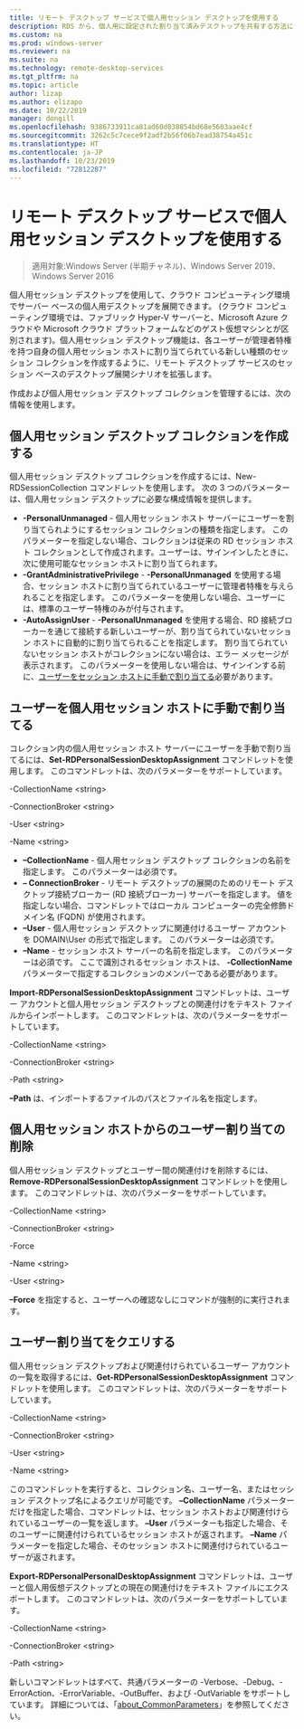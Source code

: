 ```yaml
---
title: リモート デスクトップ サービスで個人用セッション デスクトップを使用する
description: RDS から、個人用に設定された割り当て済みデスクトップを共有する方法について説明します。
ms.custom: na
ms.prod: windows-server
ms.reviewer: na
ms.suite: na
ms.technology: remote-desktop-services
ms.tgt_pltfrm: na
ms.topic: article
author: lizap
ms.author: elizapo
ms.date: 10/22/2019
manager: dongill
ms.openlocfilehash: 9386733911ca81ad60d038854bd68e5603aae4cf
ms.sourcegitcommit: 3262c5c7cece9f2adf2b56f06b7ead38754a451c
ms.translationtype: HT
ms.contentlocale: ja-JP
ms.lasthandoff: 10/23/2019
ms.locfileid: "72812287"
---
```

# <a name="use-personal-session-desktops-with-remote-desktop-services"></a>リモート デスクトップ サービスで個人用セッション デスクトップを使用する

>適用対象:Windows Server (半期チャネル)、Windows Server 2019、Windows Server 2016

個人用セッション デスクトップを使用して、クラウド コンピューティング環境でサーバー ベースの個人用デスクトップを展開できます。  (クラウド コンピューティング環境では、ファブリック Hyper-V サーバーと、Microsoft Azure クラウドや Microsoft クラウド プラットフォームなどのゲスト仮想マシンとが区別されます)。個人用セッション デスクトップ機能は、各ユーザーが管理者特権を持つ自身の個人用セッション ホストに割り当てられている新しい種類のセッション コレクションを作成するように、リモート デスクトップ サービスのセッション ベースのデスクトップ展開シナリオを拡張します。 

作成および個人用セッション デスクトップ コレクションを管理するには、次の情報を使用します。

## <a name="create-a-personal-session-desktop-collection"></a>個人用セッション デスクトップ コレクションを作成する

個人用セッション デスクトップ コレクションを作成するには、New-RDSessionCollection コマンドレットを使用します。 次の 3 つのパラメーターは、個人用セッション デスクトップに必要な構成情報を提供します。

- **-PersonalUnmanaged** - 個人用セッション ホスト サーバーにユーザーを割り当てられようにするセッション コレクションの種類を指定します。 このパラメーターを指定しない場合、コレクションは従来の RD セッション ホスト コレクションとして作成されます。ユーザーは、サインインしたときに、次に使用可能なセッション ホストに割り当てられます。
- **-GrantAdministrativePrivilege** - **-PersonalUnmanaged** を使用する場合、セッション ホストに割り当てられているユーザーに管理者特権を与えられることを指定します。 このパラメーターを使用しない場合、ユーザーには、標準のユーザー特権のみが付与されます。
- **-AutoAssignUser** - **-PersonalUnmanaged** を使用する場合、RD 接続ブローカーを通じて接続する新しいユーザーが、割り当てられていないセッション ホストに自動的に割り当てられることを指定します。 割り当てられていないセッション ホストがコレクションにない場合は、エラー メッセージが表示されます。 このパラメーターを使用しない場合は、サインインする前に、[ユーザーをセッション ホストに手動で割り当てる](#manually-assign-a-user-to-a-personal-session-host)必要があります。

## <a name="manually-assign-a-user-to-a-personal-session-host"></a>ユーザーを個人用セッション ホストに手動で割り当てる
コレクション内の個人用セッション ホスト サーバーにユーザーを手動で割り当てるには、**Set-RDPersonalSessionDesktopAssignment** コマンドレットを使用します。 このコマンドレットは、次のパラメーターをサポートしています。

-CollectionName \<string\>

-ConnectionBroker \<string\> 

-User \<string\>

-Name \<string\>

- **–CollectionName** - 個人用セッション デスクトップ コレクションの名前を指定します。 このパラメーターは必須です。
- **– ConnectionBroker** - リモート デスクトップの展開のためのリモート デスクトップ接続ブローカー (RD 接続ブローカー) サーバーを指定します。 値を指定しない場合、コマンドレットではローカル コンピューターの完全修飾ドメイン名 (FQDN) が使用されます。
- **–User** - 個人用セッション デスクトップに関連付けるユーザー アカウントを DOMAIN\User の形式で指定します。 このパラメーターは必須です。
- **–Name** - セッション ホスト サーバーの名前を指定します。 このパラメーターは必須です。 ここで識別されるセッション ホストは、 **-CollectionName** パラメーターで指定するコレクションのメンバーである必要があります。

**Import-RDPersonalSessionDesktopAssignment** コマンドレットは、ユーザー アカウントと個人用セッション デスクトップとの関連付けをテキスト ファイルからインポートします。 このコマンドレットは、次のパラメーターをサポートしています。

-CollectionName \<string\>

-ConnectionBroker \<string\>

-Path \<string>

**–Path** は、インポートするファイルのパスとファイル名を指定します。
 
## <a name="removing-a-user-assignment-from-a-personal-session-host"></a>個人用セッション ホストからのユーザー割り当ての削除
個人用セッション デスクトップとユーザー間の関連付けを削除するには、**Remove-RDPersonalSessionDesktopAssignment** コマンドレットを使用します。 このコマンドレットは、次のパラメーターをサポートしています。

-CollectionName \<string\>

-ConnectionBroker \<string\>

-Force

-Name \<string\>

-User \<string\>

**–Force** を指定すると、ユーザーへの確認なしにコマンドが強制的に実行されます。

## <a name="query-user-assignments"></a>ユーザー割り当てをクエリする
個人用セッション デスクトップおよび関連付けられているユーザー アカウントの一覧を取得するには、**Get-RDPersonalSessionDesktopAssignment** コマンドレットを使用します。 このコマンドレットは、次のパラメーターをサポートしています。

-CollectionName \<string\>

-ConnectionBroker \<string\>

-User \<string\>

-Name \<string\>

このコマンドレットを実行すると、コレクション名、ユーザー名、またはセッション デスクトップ名によるクエリが可能です。 **–CollectionName** パラメーターだけを指定した場合、コマンドレットは、セッション ホストおよび関連付けられているユーザーの一覧を返します。 **–User** パラメーターも指定した場合、そのユーザーに関連付けられているセッション ホストが返されます。 **–Name** パラメーターを指定した場合、そのセッション ホストに関連付けられているユーザーが返されます。 


**Export-RDPersonalPersonalDesktopAssignment** コマンドレットは、ユーザーと個人用仮想デスクトップとの現在の関連付けをテキスト ファイルにエクスポートします。 このコマンドレットは、次のパラメーターをサポートしています。

-CollectionName \<string\>

-ConnectionBroker \<string\>

-Path \<string\>


新しいコマンドレットはすべて、共通パラメーターの -Verbose、-Debug、-ErrorAction、-ErrorVariable、-OutBuffer、および -OutVariable をサポートしています。 詳細については、「[about_CommonParameters](https://go.microsoft.com/fwlink/p/?LinkID=113216)」を参照してください。
